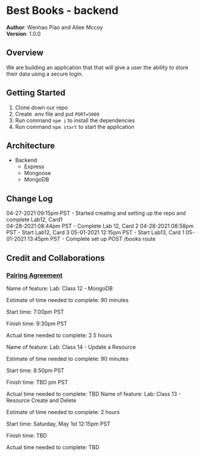 # Best Books - backend

**Author**: Wenhao Piao and Allee Mccoy  
**Version**: 1.0.0

## Overview

We are building an application that that will give a user the ability to store their data using a secure login.

## Getting Started

1. Clone down our repo
2. Create .env file and put `PORT=5000`
3. Run command `npm i` to install the dependencies
4. Run command `npm start` to start the application

## Architecture

- Backend
  - Express
  - Mongoose
  - MongoDB

## Change Log

04-27-2021 09:15pm PST - Started creating and setting up the repo and complete Lab12, Card1  
04-28-2021 08:44pm PST - Complete Lab 12, Card 2
04-28-2021 08:58pm PST - Start Lab12, Card 3
05-01-2021 12:15pm PST - Start Lab13, Card 1
05-01-2021 13:45pm PST - Complete set up POST /books route

<!-- Keep up to date with time stamps -->

## Credit and Collaborations

### [Pairing Agreement](https://docs.google.com/document/d/1znu6MTM9vm8T0q_IETf-pIXuF1g-FETS-rX1Za4kqm8/edit)

Name of feature: Lab: Class 12 - MongoDB

Estimate of time needed to complete: 90 minutes

Start time: 7:00pm PST

Finish time: 9:30pm PST

Actual time needed to complete: 2.5 hours


Name of feature: Lab: Class 14 - Update a Resource

Estimate of time needed to complete: 90 minutes

Start time: 8:50pm PST

Finish time: TBD pm PST

Actual time needed to complete: TBD
Name of feature: Lab: Class 13 - Resource Create and Delete

Estimate of time needed to complete: 2 hours

Start time: Saturday, May 1st 12:15pm PST

Finish time: TBD

Actual time needed to complete: TBD
